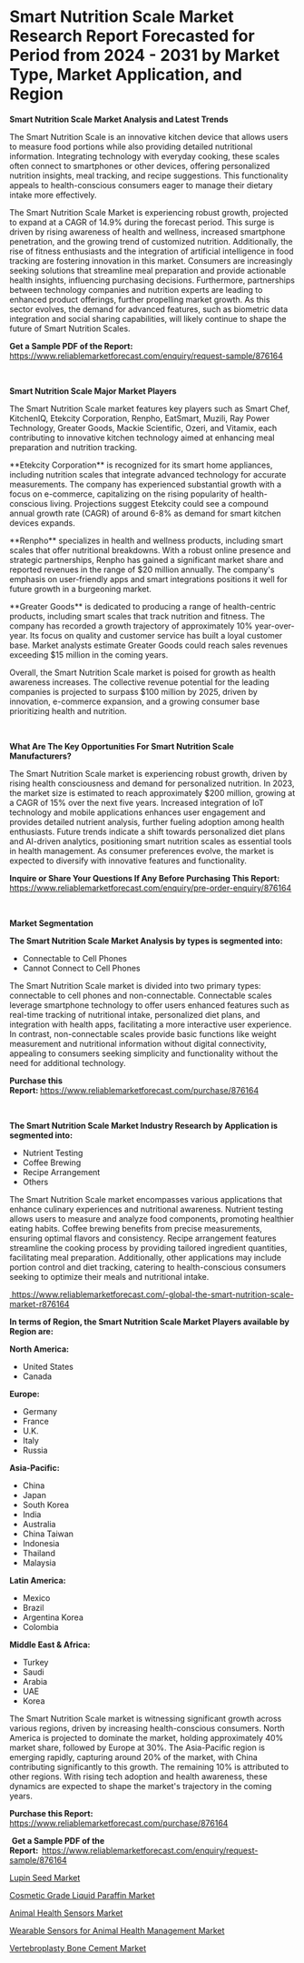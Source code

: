 <p><h1>Smart Nutrition Scale Market Research Report Forecasted for Period from 2024 -  2031 by Market Type, Market Application, and Region</h1></p><p><strong>Smart Nutrition Scale Market Analysis and Latest Trends</strong></p>
<p><p>The Smart Nutrition Scale is an innovative kitchen device that allows users to measure food portions while also providing detailed nutritional information. Integrating technology with everyday cooking, these scales often connect to smartphones or other devices, offering personalized nutrition insights, meal tracking, and recipe suggestions. This functionality appeals to health-conscious consumers eager to manage their dietary intake more effectively.</p><p>The Smart Nutrition Scale Market is experiencing robust growth, projected to expand at a CAGR of 14.9% during the forecast period. This surge is driven by rising awareness of health and wellness, increased smartphone penetration, and the growing trend of customized nutrition. Additionally, the rise of fitness enthusiasts and the integration of artificial intelligence in food tracking are fostering innovation in this market. Consumers are increasingly seeking solutions that streamline meal preparation and provide actionable health insights, influencing purchasing decisions. Furthermore, partnerships between technology companies and nutrition experts are leading to enhanced product offerings, further propelling market growth. As this sector evolves, the demand for advanced features, such as biometric data integration and social sharing capabilities, will likely continue to shape the future of Smart Nutrition Scales.</p></p>
<p><strong>Get a Sample PDF of the Report:&nbsp;</strong> <a href="https://www.reliablemarketforecast.com/enquiry/request-sample/876164?utm_campaign=1833&utm_medium=2&utm_source=Github&utm_content=ia&utm_term=03122024&utm_id=smart-nutrition-scale">https://www.reliablemarketforecast.com/enquiry/request-sample/876164</a></p>
<p>&nbsp;</p>
<p><strong>Smart Nutrition Scale Major Market Players</strong></p>
<p><p>The Smart Nutrition Scale market features key players such as Smart Chef, KitchenIQ, Etekcity Corporation, Renpho, EatSmart, Muzili, Ray Power Technology, Greater Goods, Mackie Scientific, Ozeri, and Vitamix, each contributing to innovative kitchen technology aimed at enhancing meal preparation and nutrition tracking.</p><p>**Etekcity Corporation** is recognized for its smart home appliances, including nutrition scales that integrate advanced technology for accurate measurements. The company has experienced substantial growth with a focus on e-commerce, capitalizing on the rising popularity of health-conscious living. Projections suggest Etekcity could see a compound annual growth rate (CAGR) of around 6-8% as demand for smart kitchen devices expands.</p><p>**Renpho** specializes in health and wellness products, including smart scales that offer nutritional breakdowns. With a robust online presence and strategic partnerships, Renpho has gained a significant market share and reported revenues in the range of $20 million annually. The company's emphasis on user-friendly apps and smart integrations positions it well for future growth in a burgeoning market.</p><p>**Greater Goods** is dedicated to producing a range of health-centric products, including smart scales that track nutrition and fitness. The company has recorded a growth trajectory of approximately 10% year-over-year. Its focus on quality and customer service has built a loyal customer base. Market analysts estimate Greater Goods could reach sales revenues exceeding $15 million in the coming years.</p><p>Overall, the Smart Nutrition Scale market is poised for growth as health awareness increases. The collective revenue potential for the leading companies is projected to surpass $100 million by 2025, driven by innovation, e-commerce expansion, and a growing consumer base prioritizing health and nutrition.</p></p>
<p>&nbsp;</p>
<p><strong>What Are The Key Opportunities For Smart Nutrition Scale Manufacturers?</strong></p>
<p><p>The Smart Nutrition Scale market is experiencing robust growth, driven by rising health consciousness and demand for personalized nutrition. In 2023, the market size is estimated to reach approximately $200 million, growing at a CAGR of 15% over the next five years. Increased integration of IoT technology and mobile applications enhances user engagement and provides detailed nutrient analysis, further fueling adoption among health enthusiasts. Future trends indicate a shift towards personalized diet plans and AI-driven analytics, positioning smart nutrition scales as essential tools in health management. As consumer preferences evolve, the market is expected to diversify with innovative features and functionality.</p></p>
<p><strong>Inquire or Share Your Questions If Any Before Purchasing This Report:</strong> <a href="https://www.reliablemarketforecast.com/enquiry/pre-order-enquiry/876164?utm_campaign=1833&utm_medium=2&utm_source=Github&utm_content=ia&utm_term=03122024&utm_id=smart-nutrition-scale">https://www.reliablemarketforecast.com/enquiry/pre-order-enquiry/876164</a></p>
<p>&nbsp;</p>
<p><strong>Market Segmentation</strong></p>
<p><strong>The Smart Nutrition Scale Market Analysis by types is segmented into:</strong></p>
<p><ul><li>Connectable to Cell Phones</li><li>Cannot Connect to Cell Phones</li></ul></p>
<p><p>The Smart Nutrition Scale market is divided into two primary types: connectable to cell phones and non-connectable. Connectable scales leverage smartphone technology to offer users enhanced features such as real-time tracking of nutritional intake, personalized diet plans, and integration with health apps, facilitating a more interactive user experience. In contrast, non-connectable scales provide basic functions like weight measurement and nutritional information without digital connectivity, appealing to consumers seeking simplicity and functionality without the need for additional technology.</p></p>
<p><strong>Purchase this Report:&nbsp;</strong><a href="https://www.reliablemarketforecast.com/purchase/876164?utm_campaign=1833&utm_medium=2&utm_source=Github&utm_content=ia&utm_term=03122024&utm_id=smart-nutrition-scale">https://www.reliablemarketforecast.com/purchase/876164</a></p>
<p>&nbsp;</p>
<p><strong>The Smart Nutrition Scale Market Industry Research by Application is segmented into:</strong></p>
<p><ul><li>Nutrient Testing</li><li>Coffee Brewing</li><li>Recipe Arrangement</li><li>Others</li></ul></p>
<p><p>The Smart Nutrition Scale market encompasses various applications that enhance culinary experiences and nutritional awareness. Nutrient testing allows users to measure and analyze food components, promoting healthier eating habits. Coffee brewing benefits from precise measurements, ensuring optimal flavors and consistency. Recipe arrangement features streamline the cooking process by providing tailored ingredient quantities, facilitating meal preparation. Additionally, other applications may include portion control and diet tracking, catering to health-conscious consumers seeking to optimize their meals and nutritional intake.</p></p>
<p><a href="https://www.reliablemarketforecast.com/-global-the-smart-nutrition-scale-market-r876164?utm_campaign=1833&utm_medium=2&utm_source=Github&utm_content=ia&utm_term=03122024&utm_id=smart-nutrition-scale">&nbsp;https://www.reliablemarketforecast.com/-global-the-smart-nutrition-scale-market-r876164</a></p>
<p><strong>In terms of Region, the Smart Nutrition Scale Market Players available by Region are:</strong></p>
<p>
    <p> <strong> North America: </strong>
        <ul>
            <li>United States</li>
            <li>Canada</li>
        </ul>
        </p> 
    <p> <strong> Europe: </strong>
        <ul>
            <li>Germany</li>
            <li>France</li>
            <li>U.K.</li>
            <li>Italy</li>
            <li>Russia</li>
        </ul>
        </p> 
    <p> <strong> Asia-Pacific: </strong>
        <ul>
            <li>China</li>
            <li>Japan</li>
            <li>South Korea</li>
            <li>India</li>
            <li>Australia</li>
            <li>China Taiwan</li>
            <li>Indonesia</li>
            <li>Thailand</li>
            <li>Malaysia</li>
        </ul>
        </p> 
    <p> <strong> Latin America: </strong>
        <ul>
            <li>Mexico</li>
            <li>Brazil</li>
            <li>Argentina Korea</li>
            <li>Colombia</li>
        </ul>
        </p> 
    <p> <strong> Middle East & Africa: </strong>
        <ul>
            <li>Turkey</li>
            <li>Saudi</li>
            <li>Arabia</li>
            <li>UAE</li>
            <li>Korea</li>
        </ul>
    </p>
    </p>
<p><p>The Smart Nutrition Scale market is witnessing significant growth across various regions, driven by increasing health-conscious consumers. North America is projected to dominate the market, holding approximately 40% market share, followed by Europe at 30%. The Asia-Pacific region is emerging rapidly, capturing around 20% of the market, with China contributing significantly to this growth. The remaining 10% is attributed to other regions. With rising tech adoption and health awareness, these dynamics are expected to shape the market's trajectory in the coming years.</p></p>
<p><strong>Purchase this Report: </strong><a href="https://www.reliablemarketforecast.com/purchase/876164?utm_campaign=1833&utm_medium=2&utm_source=Github&utm_content=ia&utm_term=03122024&utm_id=smart-nutrition-scale">https://www.reliablemarketforecast.com/purchase/876164</a></p>
<p>&nbsp;<strong>Get a Sample PDF of the Report:&nbsp;&nbsp;</strong><a href="https://www.reliablemarketforecast.com/enquiry/request-sample/876164?utm_campaign=1833&utm_medium=2&utm_source=Github&utm_content=ia&utm_term=03122024&utm_id=smart-nutrition-scale">https://www.reliablemarketforecast.com/enquiry/request-sample/876164</a></p>
<p><strong></strong></p>
<p><p><a href="https://www.linkedin.com/pulse/lupin-seed-market-research-report-2024-2031-trac-market-h3nrf?utm_campaign=1833&utm_medium=2&utm_source=Github&utm_content=ia&utm_term=03122024&utm_id=smart-nutrition-scale">Lupin Seed Market</a></p><p><a href="https://issuu.com/reportprime-2/docs/cosmetic-grade-liquid-paraffin-market-size-2030.pp?utm_campaign=1833&utm_medium=2&utm_source=Github&utm_content=ia&utm_term=03122024&utm_id=smart-nutrition-scale">Cosmetic Grade Liquid Paraffin Market</a></p><p><a href="https://www.linkedin.com/pulse/booming-animal-health-sensors-market-sector-analysis-growth-projections-4nrzf?utm_campaign=1833&utm_medium=2&utm_source=Github&utm_content=ia&utm_term=03122024&utm_id=smart-nutrition-scale">Animal Health Sensors Market</a></p><p><a href="https://www.linkedin.com/pulse/wearable-sensors-animal-health-management-market-expected-lmrvf?utm_campaign=1833&utm_medium=2&utm_source=Github&utm_content=ia&utm_term=03122024&utm_id=smart-nutrition-scale">Wearable Sensors for Animal Health Management Market</a></p><p><a href="https://issuu.com/reportprime-2/docs/vertebroplasty-bone-cement-market-size-2030.pptx?utm_campaign=1833&utm_medium=2&utm_source=Github&utm_content=ia&utm_term=03122024&utm_id=smart-nutrition-scale">Vertebroplasty Bone Cement Market</a></p></p>